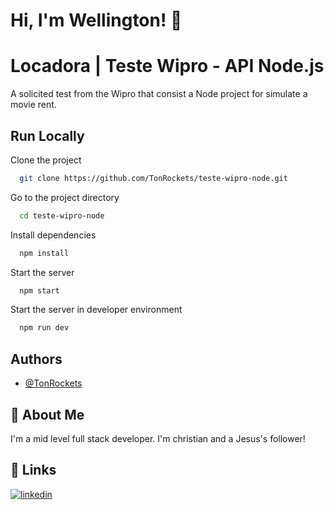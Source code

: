 
# Hi, I'm Wellington! 👋


# Locadora | Teste Wipro - API Node.js
 
A solicited test from the Wipro that consist a Node project for simulate a movie rent.

## Run Locally

Clone the project

```bash
  git clone https://github.com/TonRockets/teste-wipro-node.git 
```

Go to the project directory

```bash
  cd teste-wipro-node
```

Install dependencies

```bash
  npm install
```

Start the server

```bash
  npm start
```
Start the server in developer environment

```bash
  npm run dev
```

## Authors

- [@TonRockets](https://github.com/TonRockets)

## 🚀 About Me
I'm a mid level full stack developer.
I'm christian and a Jesus's follower!

## 🔗 Links
[![linkedin](https://img.shields.io/badge/linkedin-0A66C2?style=for-the-badge&logo=linkedin&logoColor=white)](https://www.linkedin.com/in/wellingtonpsantos/)
